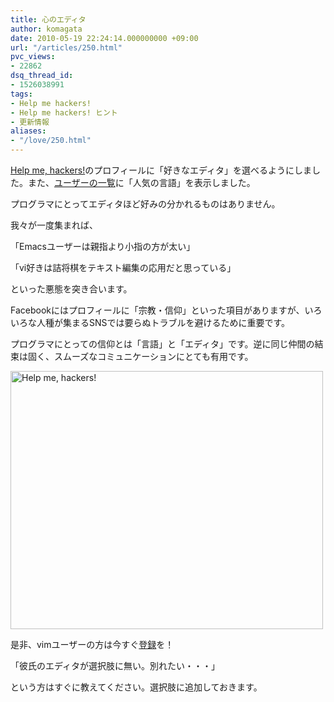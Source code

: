 ```yaml
---
title: 心のエディタ
author: komagata
date: 2010-05-19 22:24:14.000000000 +09:00
url: "/articles/250.html"
pvc_views:
- 22862
dsq_thread_id:
- 1526038991
tags:
- Help me hackers!
- Help me hackers! ヒント
- 更新情報
aliases:
- "/love/250.html"
---
```

[Help me, hackers!][1]のプロフィールに「好きなエディタ」を選べるようにしました。また、[ユーザーの一覧][2]に「人気の言語」を表示しました。

プログラマにとってエディタほど好みの分かれるものはありません。

我々が一度集まれば、

「Emacsユーザーは親指より小指の方が太い」

「vi好きは詰将棋をテキスト編集の応用だと思っている」

といった悪態を突き合います。

Facebookにはプロフィールに「宗教・信仰」といった項目がありますが、いろいろな人種が集まるSNSでは要らぬトラブルを避けるために重要です。

プログラマにとっての信仰とは「言語」と「エディタ」です。逆に同じ仲間の結束は固く、スムーズなコミュニケーションにとても有用です。


  <a href="http://www.flickr.com/photos/komagata/4620973959/" title="Help me, hackers! by komagata, on Flickr"><img src="http://farm4.static.flickr.com/3312/4620973959_50cb4e80b3.jpg" width="500" height="413" alt="Help me, hackers!" /></a>


是非、vimユーザーの方は今すぐ[登録][3]を！

「彼氏のエディタが選択肢に無い。別れたい・・・」

という方はすぐに教えてください。選択肢に追加しておきます。

 [1]: http://help-me-hackers.com/
 [2]: http://help-me-hackers.com/users
 [3]: http://help-me-hackers.com/account/edit
